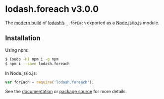 # lodash.foreach v3.0.0

The [modern build](https://github.com/lodash/lodash/wiki/Build-Differences) of [lodash’s](https://lodash.com/) `_.forEach` exported as a [Node.js](http://nodejs.org/)/[io.js](https://iojs.org/) module.

## Installation

Using npm:

```bash
$ {sudo -H} npm i -g npm
$ npm i --save lodash.foreach
```

In Node.js/io.js:

```js
var forEach = require('lodash.foreach');
```

See the [documentation](https://lodash.com/docs#forEach) or [package source](https://github.com/lodash/lodash/blob/3.0.0-npm-packages/lodash.foreach) for more details.
